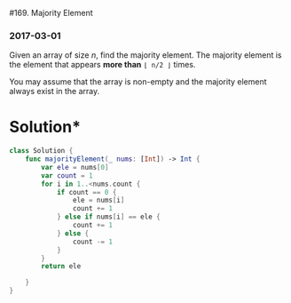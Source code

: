 #169. Majority Element

### 2017-03-01

Given an array of size *n*, find the majority element. The majority element is the element that appears **more than** `⌊ n/2 ⌋` times.

You may assume that the array is non-empty and the majority element always exist in the array.



# Solution*

```swift
class Solution {
    func majorityElement(_ nums: [Int]) -> Int {
        var ele = nums[0]
        var count = 1
        for i in 1..<nums.count {
            if count == 0 {
                ele = nums[i]
                count += 1
            } else if nums[i] == ele {
                count += 1
            } else {
                count -= 1
            }
        }
        return ele

    }
}	
```

